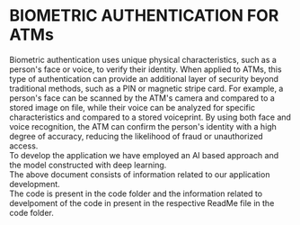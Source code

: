 # BIOMETRIC AUTHENTICATION FOR ATMs
Biometric authentication uses unique physical characteristics, such as a person's face or voice, to verify their identity. When applied to ATMs, this type of authentication can provide an additional layer of security beyond traditional methods, such as a PIN or magnetic stripe card. For example, a person's face can be scanned by the ATM's camera and compared to a stored image on file, while their voice can be analyzed for specific characteristics and compared to a stored voiceprint. By using both face and voice recognition, the ATM can confirm the person's identity with a high degree of accuracy, reducing the likelihood of fraud or unauthorized access.<br>
To develop the application we have employed an AI based approach and the model constructed with deep learning.<br>
The above document consists of information related to our application development.<br>
The code is present in the code folder and the information related to develpoment of the code in present in the respective ReadMe file in the code folder.
  
